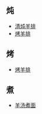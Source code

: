 ## 炖
- [清炖羊排](/build/所有记录/20200419清炖羊排.md)
- [烤羊排](/build/所有记录/20200419烤羊排.md)
## 烤
- [烤羊排](/build/所有记录/20200419烤羊排.md)
## 煮
- [羊汤煮面](/build/所有记录/20200420羊汤煮面.md)
